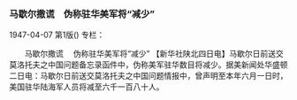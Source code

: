 ### 马歇尔撒谎　伪称驻华美军将“减少”

1947-04-07
第1版()
专栏：

　　马歇尔撒谎
  　伪称驻华美军将“减少”
    【新华社陕北四日电】马歇尔日前送交莫洛托夫之中国问题备忘录函件中，伪称美军驻华数目将减少。据美新闻处华盛顿二日电：马歇尔日前送交莫洛托夫之中国问题情报中，曾声明至本年六月一日时，美国驻华陆海军人员将减至六千一百八十人。
